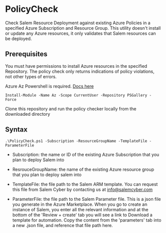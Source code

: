 # PolicyCheck
Check Salem Resource Deployment against existing Azure Policies in a specified Azure Subscription and Resource Group.  This utility doesn't install or update any Azure resources, it only validates that Salem resources can be deployed.

## Prerequisites
You must have permissions to install Azure resources in the specified Repository.  The policy check only returns indications of policy violations, not other types of errors.

Azure Az Powershell is required. [Docs here](https://docs.microsoft.com/en-us/powershell/azure/install-az-p)

`Install-Module -Name Az -Scope CurrentUser -Repository PSGallery -Force`

Clone this repository and run the policy checker locally from the downloaded directory

## Syntax
``
.\PolicyCheck.ps1
    -Subscription
    -ResourceGroupName
    -TemplateFile
    -ParameterFile
``

- Subscription: the name or ID of the existing Azure Subscription that you plan to deploy Salem into

- ResrouceGroupName: the name of the existing Azure resource group that you plan to deploy salem into

- TemplateFile: the file path to the Salem ARM template.  You can request this file from Salem Cyber by contacting us at info@salemcyber.com

- ParameterFile: the file path to the Salem Parameter file.  This is a json file you generate in the Azure Marketplace.  When you go to create an instance of Salem, you enter all the relevant information and at the bottom of the 'Review + create' tab you will see a link to Download a template for automation.  Copy the content from the 'parameters' tab into a new .json file, and reference that file path here.